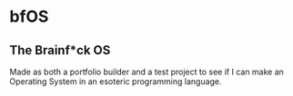 # bfOS

## The Brainf*ck OS

Made as both a portfolio builder and a test project to see if I can make an Operating System in an esoteric programming language.

